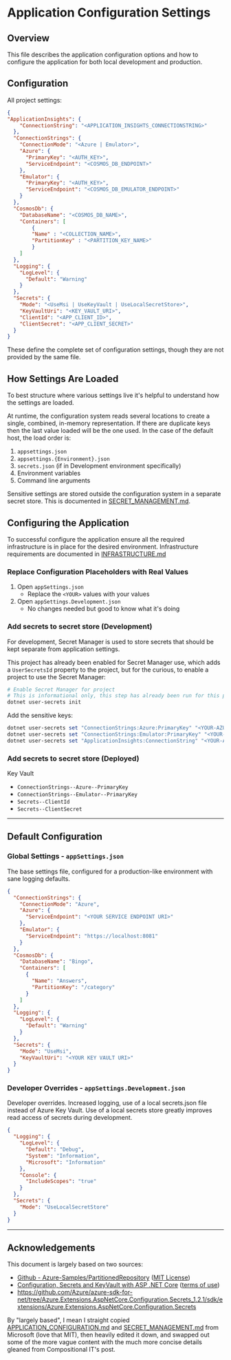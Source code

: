 # Application Configuration Settings

## Overview

This file describes the application configuration options and how to configure the application for both local development and production.

## Configuration

All project settings:

```json
{
"ApplicationInsights": {
    "ConnectionString": "<APPLICATION_INSIGHTS_CONNECTIONSTRING>"
  },
  "ConnectionStrings": {
    "ConnectionMode": "<Azure | Emulator>",
    "Azure": {
      "PrimaryKey": "<AUTH_KEY>",
      "ServiceEndpoint": "<COSMOS_DB_ENDPOINT>"
    },
    "Emulator": {
      "PrimaryKey": "<AUTH_KEY>",
      "ServiceEndpoint": "<COSMOS_DB_EMULATOR_ENDPOINT>"
    }
  },
  "CosmosDb": {
    "DatabaseName": "<COSMOS_DB_NAME>",
    "Containers": [
        {
        "Name" : "<COLLECTION_NAME>",
        "PartitionKey" : "<PARTITION_KEY_NAME>"
        }
    ]
  },
  "Logging": {
    "LogLevel": {
      "Default": "Warning"
    }
  },
  "Secrets": {
    "Mode": "<UseMsi | UseKeyVault | UseLocalSecretStore>",
    "KeyVaultUri": "<KEY_VAULT_URI>",
    "ClientId": "<APP_CLIENT_ID>",
    "ClientSecret": "<APP_CLIENT_SECRET>"
  }
}
```

These define the complete set of configuration settings, though they are not provided by the same file.

## How Settings Are Loaded

To best structure where various settings live it's helpful to understand how the settings are loaded.

At runtime, the configuration system reads several locations to create a single, combined, in-memory representation. If there are duplicate keys then the last value loaded will be the one used. In the case of the default host, the load order is:

1. `appsettings.json`
1. `appsettings.{Environment}.json`
1. `secrets.json` (if in Development environment specifically)
1. Environment variables
1. Command line arguments

Sensitive settings are stored outside the configuration system in a separate secret store. This is documented in [SECRET_MANAGEMENT.md](./SECRET_MANAGEMENT.md).

## Configuring the Application

To successful configure the application ensure all the required infrastructure is in place for the desired environment. Infrastructure requirements are documented in [INFRASTRUCTURE.md](./INFRASTRUCTURE.md)

### Replace Configuration Placeholders with Real Values

1. Open `appSettings.json`
   - Replace the `<YOUR>` values with your values
1. Open `appSettings.Development.json`
   - No changes needed but good to know what it's doing

### Add secrets to secret store (Development)

For development, Secret Manager is used to store secrets that should be kept separate from application settings.

This project has already been enabled for Secret Manager use, which adds a `UserSecretsId` property to the project, but for the curious, to enable a project to use the Secret Manager:

```powershell
# Enable Secret Manager for project
# This is informational only, this step has already been run for this project
dotnet user-secrets init
```

Add the sensitive keys:

```powershell
dotnet user-secrets set "ConnectionStrings:Azure:PrimaryKey" "<YOUR-AZURE-PRIMARYKEY>"
dotnet user-secrets set "ConnectionStrings:Emulator:PrimaryKey" "<YOUR-EMULATOR-PRIMARYKEY>"
dotnet user-secrets set "ApplicationInsights:ConnectionString" "<YOUR-APP-INSIGHTS-CONNECTIONSTRING>"

```

### Add secrets to secret store (Deployed)

Key Vault

- `ConnectionStrings--Azure--PrimaryKey`
- `ConnectionStrings--Emulator--PrimaryKey`
- `Secrets--ClientId`
- `Secrets--ClientSecret`

---

## Default Configuration

### Global Settings - `appSettings.json`

The base settings file, configured for a production-like environment with sane logging defaults.

```json
{
  "ConnectionStrings": {
    "ConnectionMode": "Azure",
    "Azure": {
      "ServiceEndpoint": "<YOUR SERVICE ENDPOINT URI>"
    },
    "Emulator": {
      "ServiceEndpoint": "https://localhost:8081"
    }
  },
  "CosmosDb": {
    "DatabaseName": "Bingo",
    "Containers": [
      {
        "Name": "Answers",
        "PartitionKey": "/category"
      }
    ]
  },
  "Logging": {
    "LogLevel": {
      "Default": "Warning"
    }
  },
  "Secrets": {
    "Mode": "UseMsi",
    "KeyVaultUri": "<YOUR KEY VAULT URI>"
  }
}
```

### Developer Overrides - `appSettings.Development.json`

Developer overrides. Increased logging, use of a local secrets.json file instead of Azure Key Vault. Use of a local secrets store greatly improves read access of secrets during development.

```json
{
  "Logging": {
    "LogLevel": {
      "Default": "Debug",
      "System": "Information",
      "Microsoft": "Information"
    },
    "Console": {
      "IncludeScopes": "true"
    }
  },
  "Secrets": {
    "Mode": "UseLocalSecretStore"
  }
}
```

---

## Acknowledgements

This document is largely based on two sources:
- [Github - Azure-Samples/PartitionedRepository](https://github.com/Azure-Samples/PartitionedRepository/tree/a0146f6b28b75571cbe3448a29af28efed26a527) ([MIT License](https://github.com/Azure-Samples/PartitionedRepository/blob/master/LICENSE.md))
- [Configuration, Secrets and KeyVault with ASP .NET Core](https://www.compositional-it.com/news-blog/configuration-secrets-and-keyvault-with-asp-net-core/) ([terms of use](https://www.compositional-it.com/terms-of-use/))
- https://github.com/Azure/azure-sdk-for-net/tree/Azure.Extensions.AspNetCore.Configuration.Secrets_1.2.1/sdk/extensions/Azure.Extensions.AspNetCore.Configuration.Secrets

By "largely based", I mean I straight copied [APPLICATION_CONFIGURATION.md](/.APPLICATION_CONFIGURATION.md) and [SECRET_MANAGEMENT.md](/.SECRET_MANAGEMENT.md) from Microsoft (love that MIT), then heavily edited it down, and swapped out some of the more vague content with the much more concise details gleaned from Compositional IT's post.
